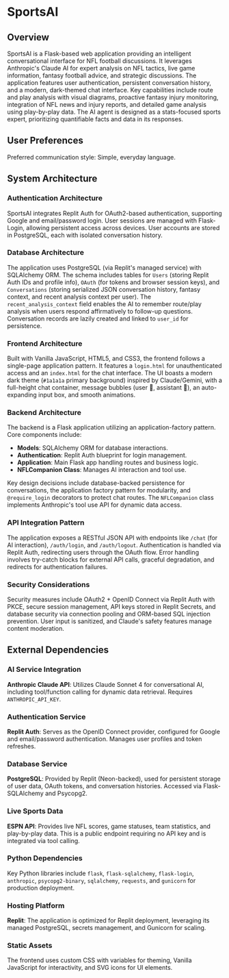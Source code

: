 # SportsAI

## Overview

SportsAI is a Flask-based web application providing an intelligent conversational interface for NFL football discussions. It leverages Anthropic's Claude AI for expert analysis on NFL tactics, live game information, fantasy football advice, and strategic discussions. The application features user authentication, persistent conversation history, and a modern, dark-themed chat interface. Key capabilities include route and play analysis with visual diagrams, proactive fantasy injury monitoring, integration of NFL news and injury reports, and detailed game analysis using play-by-play data. The AI agent is designed as a stats-focused sports expert, prioritizing quantifiable facts and data in its responses.

## User Preferences

Preferred communication style: Simple, everyday language.

## System Architecture

### Authentication Architecture

SportsAI integrates Replit Auth for OAuth2-based authentication, supporting Google and email/password login. User sessions are managed with Flask-Login, allowing persistent access across devices. User accounts are stored in PostgreSQL, each with isolated conversation history.

### Database Architecture

The application uses PostgreSQL (via Replit's managed service) with SQLAlchemy ORM. The schema includes tables for `Users` (storing Replit Auth IDs and profile info), `OAuth` (for tokens and browser session keys), and `Conversations` (storing serialized JSON conversation history, fantasy context, and recent analysis context per user). The `recent_analysis_context` field enables the AI to remember route/play analysis when users respond affirmatively to follow-up questions. Conversation records are lazily created and linked to `user_id` for persistence.

### Frontend Architecture

Built with Vanilla JavaScript, HTML5, and CSS3, the frontend follows a single-page application pattern. It features a `login.html` for unauthenticated access and an `index.html` for the chat interface. The UI boasts a modern dark theme (`#1a1a1a` primary background) inspired by Claude/Gemini, with a full-height chat container, message bubbles (user 👤, assistant 🏈), an auto-expanding input box, and smooth animations.

### Backend Architecture

The backend is a Flask application utilizing an application-factory pattern. Core components include:
- **Models**: SQLAlchemy ORM for database interactions.
- **Authentication**: Replit Auth blueprint for login management.
- **Application**: Main Flask app handling routes and business logic.
- **NFLCompanion Class**: Manages AI interaction and tool use.

Key design decisions include database-backed persistence for conversations, the application factory pattern for modularity, and `@require_login` decorators to protect chat routes. The `NFLCompanion` class implements Anthropic's tool use API for dynamic data access.

### API Integration Pattern

The application exposes a RESTful JSON API with endpoints like `/chat` (for AI interaction), `/auth/login`, and `/auth/logout`. Authentication is handled via Replit Auth, redirecting users through the OAuth flow. Error handling involves try-catch blocks for external API calls, graceful degradation, and redirects for authentication failures.

### Security Considerations

Security measures include OAuth2 + OpenID Connect via Replit Auth with PKCE, secure session management, API keys stored in Replit Secrets, and database security via connection pooling and ORM-based SQL injection prevention. User input is sanitized, and Claude's safety features manage content moderation.

## External Dependencies

### AI Service Integration

**Anthropic Claude API**: Utilizes Claude Sonnet 4 for conversational AI, including tool/function calling for dynamic data retrieval. Requires `ANTHROPIC_API_KEY`.

### Authentication Service

**Replit Auth**: Serves as the OpenID Connect provider, configured for Google and email/password authentication. Manages user profiles and token refreshes.

### Database Service

**PostgreSQL**: Provided by Replit (Neon-backed), used for persistent storage of user data, OAuth tokens, and conversation histories. Accessed via Flask-SQLAlchemy and Psycopg2.

### Live Sports Data

**ESPN API**: Provides live NFL scores, game statuses, team statistics, and play-by-play data. This is a public endpoint requiring no API key and is integrated via tool calling.

### Python Dependencies

Key Python libraries include `flask`, `flask-sqlalchemy`, `flask-login`, `anthropic`, `psycopg2-binary`, `sqlalchemy`, `requests`, and `gunicorn` for production deployment.

### Hosting Platform

**Replit**: The application is optimized for Replit deployment, leveraging its managed PostgreSQL, secrets management, and Gunicorn for scaling.

### Static Assets

The frontend uses custom CSS with variables for theming, Vanilla JavaScript for interactivity, and SVG icons for UI elements.